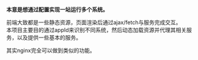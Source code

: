 **本意是想通过配置实现一站运行多个系统。**

前端大致都是一些静态资源，页面渲染后通过ajax/fetch与服务完成交互。   
本项目主要目的通过appId来识别不同系统，然后动态加载资源并代理其相关服务，以及提供一些基本的服务。

其实nginx完全可以做到类似的功能。